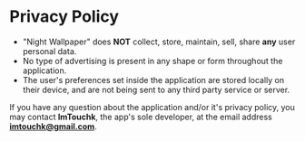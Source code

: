 # Privacy Policy
* "Night Wallpaper" does **NOT** collect, store, maintain, sell, share **any** user personal data. 
* No type of advertising is present in any shape or form throughout the application.
* The user's preferences set inside the application are stored locally on their device, and are not being sent to any third party service or server. 

If you have any question about the application and/or it's privacy policy, you may contact **ImTouchk**, 
the app's sole developer, at the email address **imtouchk@gmail.com**.
